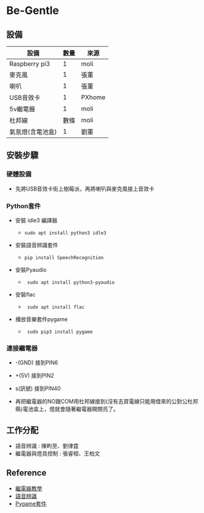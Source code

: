 # Be-Gentle

## 設備
| 設備 | 數量 | 來源   |
| ---- | ---- | ---- |
|Raspberry pi3|1|moli 
|麥克風|1|張董
|喇叭|1|張董
|USB音效卡|1|PXhome|
|5v繼電器|1|moli|
|杜邦線|數條|moli|
|氣氛燈(含電池盒)|1|劉董|

## 安裝步驟
### 硬體設備
 - 先將USB音效卡街上樹莓派，再將喇叭與麥克風接上音效卡

### Python套件
 - 安裝 idle3 編譯器
    - ``` sudo apt install python3 idle3 ```
 
 - 安裝語音辨識套件
    - ``` pip install SpeechRecognition ```

 - 安裝Pyaudio
    - ``` sudo apt install python3-pyaudio```

 - 安裝flac
    - ``` sudo apt install flac```

 - 播放音樂套件pygame
    - ``` sudo pip3 install pygame```

### 連接繼電器
 - -(GND) 接到PIN6
 - +(5V) 接到PIN2
 - s(訊號) 接到PIN40

 - 再把繼電器的NO跟COM用杜邦線接到(沒有去買電線只能用借來的公對公杜邦縣)電池盒上，燈就會隨著繼電器開關亮了。

## 工作分配
 - 語音辨識 : 陳畇至、劉律霆
 - 繼電器與燈具控制 : 張睿桓、王柏文

## Reference
 - [繼電器教學](https://www.google.com/amp/s/www.instructables.com/5V-Relay-Raspberry-Pi/%3famp_page=true)
 - [語音辨識](https://www.youtube.com/watch?v=R1SFP3t7Gwo&t=312s&ab_channel=Audas)
 - [Pygame套件](https://www.pygame.org/docs/ref/mixer.html)
